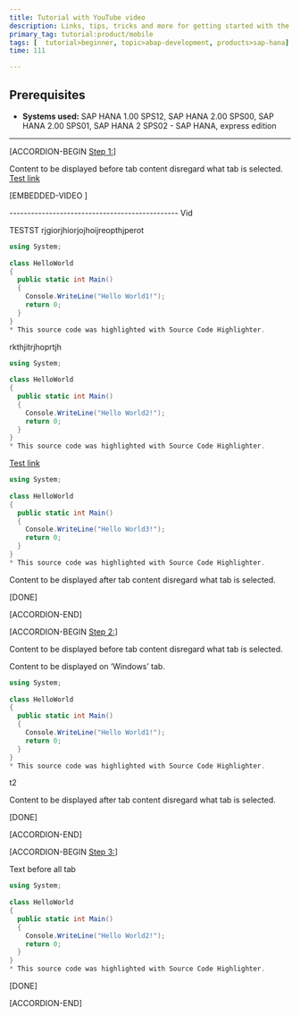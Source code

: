```yaml
---
title: Tutorial with YouTube video
description: Links, tips, tricks and more for getting started with the SAP HANA, express edition
primary_tag: tutorial:product/mobile  
tags: [  tutorial>beginner, topic>abap-development, products>sap-hana]
time: 111

---
```

## Prerequisites  
 - **Systems used:** SAP HANA 1.00 SPS12, SAP HANA 2.00 SPS00, SAP HANA 2.00 SPS01, SAP HANA 2 SPS02 - SAP HANA, express edition


---
[ACCORDION-BEGIN [Step 1:](ONE)]

Content to be displayed before tab content disregard what tab is selected.
[Test link](https://localhost:4004/testLink)

[EMBEDDED-VIDEO [](https://www.youtube.com/watch?v=G1IbRujko-A)]


----------------------------------------------- Vid

TESTST rjgiorjhiorjojhoijreopthjperot

```c#
using System;
 
class HelloWorld
{
  public static int Main()
  {
    Console.WriteLine("Hello World1!");
    return 0;
  }
}
* This source code was highlighted with Source Code Highlighter.
```

rkthjitrjhoprtjh

```c#
using System;
 
class HelloWorld
{
  public static int Main()
  {
    Console.WriteLine("Hello World2!");
    return 0;
  }
}
* This source code was highlighted with Source Code Highlighter.
```

[Test link](https://localhost:4004/testLink)
```c#
using System;
 
class HelloWorld
{
  public static int Main()
  {
    Console.WriteLine("Hello World3!");
    return 0;
  }
}
* This source code was highlighted with Source Code Highlighter.
```

Content to be displayed after tab content disregard what tab is selected.

[DONE]

[ACCORDION-END]

[ACCORDION-BEGIN [Step 2:](TWO)]

Content to be displayed before tab content disregard what tab is selected.

Content to be displayed on ‘Windows’ tab.

```c#
using System;
 
class HelloWorld
{
  public static int Main()
  {
    Console.WriteLine("Hello World1!");
    return 0;
  }
}
* This source code was highlighted with Source Code Highlighter.
```

t2


Content to be displayed after tab content disregard what tab is selected.

[DONE]

[ACCORDION-END]

[ACCORDION-BEGIN [Step 3:](THREE)] 

Text before all tab


```c#
using System;
 
class HelloWorld
{
  public static int Main()
  {
    Console.WriteLine("Hello World2!");
    return 0;
  }
}
* This source code was highlighted with Source Code Highlighter.
```

[DONE]

[ACCORDION-END]

